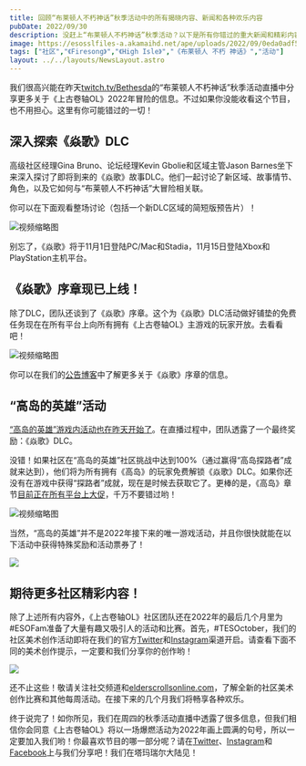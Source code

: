 ```yaml
---
title: 回顾“布莱顿人不朽神话”秋季活动中的所有揭晓内容、新闻和各种欢乐内容
pubDate: 2022/09/30
description: 没赶上“布莱顿人不朽神话”秋季活动？以下是所有你错过的重大新闻和精彩内容！
image: https://esosslfiles-a.akamaihd.net/ape/uploads/2022/09/0eda0adf5e7e9e07869fdaa2d4e3ffce.jpg
tags: ["社区","《Firesong》","《High Isle》","《布莱顿人 不朽 神话》","活动"]
layout: ../../layouts/NewsLayout.astro
---
```


我们很高兴能在昨天[twitch.tv/Bethesda](https://www.twitch.tv/bethesda)的“布莱顿人不朽神话”秋季活动直播中分享更多关于《上古卷轴OL》2022年冒险的信息。不过如果你没能收看这个节目，也不用担心。这里有你可能错过的一切！

## 深入探索《焱歌》DLC

高级社区经理Gina Bruno、论坛经理Kevin Gbolie和区域主管Jason Barnes坐下来深入探讨了即将到来的《焱歌》故事DLC。他们一起讨论了新区域、故事情节、角色，以及它如何与“布莱顿人不朽神话”大冒险相关联。

你可以在下面观看整场讨论（包括一个新DLC区域的简短版预告片）！

![视频缩略图](https://i.ytimg.com/vi/jmitoe9EIJQ/maxresdefault.jpg)

别忘了，《焱歌》将于11月1日登陆PC/Mac和Stadia，11月15日登陆Xbox和PlayStation主机平台。

## 《焱歌》序章现已上线！

除了DLC，团队还谈到了《焱歌》序章。这个为《焱歌》DLC活动做好铺垫的免费任务现在在所有平台上向所有拥有《上古卷轴OL》主游戏的玩家开放。去看看吧！

![视频缩略图](https://i.ytimg.com/vi/Hw_S7V14LWo/maxresdefault.jpg)

你可以在我们的[公告博客](https://www.elderscrollsonline.com/cn/news/post/62839)中了解更多关于《焱歌》序章的信息。

## “高岛的英雄”活动

[“高岛的英雄”游戏内活动也在昨天开始了](https://www.elderscrollsonline.com/cn/heroesofhighisle)。在直播过程中，团队透露了一个最终奖励：《焱歌》DLC。

没错！如果社区在“高岛的英雄”社区挑战中达到100%（通过赢得“高岛探路者”成就来达到），他们将为所有拥有《高岛》的玩家免费解锁《焱歌》DLC。如果你还没有在游戏中获得“探路者”成就，现在是时候去获取它了。更棒的是，《高岛》章节[目前正在所有平台上大促](https://www.elderscrollsonline.com/cn/news/post/62925)，千万不要错过哟！

![视频缩略图](https://i.ytimg.com/vi/tVyDZHLu1KE/maxresdefault.jpg)

当然，“高岛的英雄”并不是2022年接下来的唯一游戏活动，并且你很快就能在以下活动中获得特殊奖励和活动票券了！

![](https://esosslfiles-a.akamaihd.net/ape/uploads/2022/09/6fe6d4d584291436d6400d6f184bb480.jpg)

## 期待更多社区精彩内容！

除了上述所有内容外，《上古卷轴OL》社区团队还在2022年的最后几个月里为#ESOFam准备了大量有趣又吸引人的活动和比赛。首先，#TESOctober，我们的社区美术创作活动即将在我们的官方[Twitter](https://twitter.com/TESOnline)和[Instagram](https://www.instagram.com/elderscrollsonline/)渠道开启。请查看下面不同的美术创作提示，一定要和我们分享你的创作哟！

![](https://esosslfiles-a.akamaihd.net/ape/uploads/2022/09/ef950c2e7cdfb7fb384a4dccccb98504.jpg)

还不止这些！敬请关注社交频道和[elderscrollsonline.com](https://www.elderscrollsonline.com/)，了解全新的社区美术创作比赛和其他每周活动。在接下来的几个月我们将畅享各种欢乐。

终于说完了！如你所见，我们在周四的秋季活动直播中透露了很多信息，但我们相信你会同意《上古卷轴OL》将以一场爆燃活动为2022年画上圆满的句号，所以一定要加入我们哟！你最喜欢节目的哪一部分呢？请在[Twitter](https://twitter.com/TESOnline)、[Instagram](https://www.instagram.com/elderscrollsonline/)和[Facebook](https://www.facebook.com/elderscrollsonline)上与我们分享吧！我们在塔玛瑞尔大陆见！
